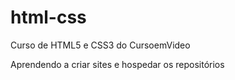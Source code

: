 # html-css
 Curso de HTML5 e CSS3 do CursoemVideo

Aprendendo a criar sites e hospedar os repositórios
